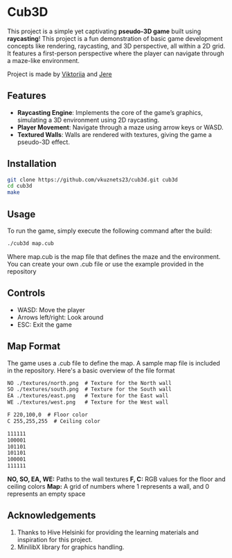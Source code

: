 # Cub3D
This project is a simple yet captivating **pseudo-3D game** built using **raycasting**! This project is a fun demonstration of basic game development concepts like rendering, raycasting, and 3D perspective, all within a 2D grid. It features a first-person perspective where the player can navigate through a maze-like environment.

Project is made by [Viktoriia](https://github.com/vkuznets23) and [Jere](https://github.com/Jerehirvonenn)

## Features
- **Raycasting Engine**: Implements the core of the game’s graphics, simulating a 3D environment using 2D raycasting.
- **Player Movement**: Navigate through a maze using arrow keys or WASD.
- **Textured Walls**: Walls are rendered with textures, giving the game a pseudo-3D effect.

## Installation
``` bash
git clone https://github.com/vkuznets23/cub3d.git cub3d
cd cub3d
make
```

## Usage
To run the game, simply execute the following command after the build:
``` bash
./cub3d map.cub
```
Where map.cub is the map file that defines the maze and the environment. You can create your own .cub file or use the example provided in the repository

## Controls
* WASD: Move the player
* Arrows left/right: Look around
* ESC: Exit the game

## Map Format
The game uses a .cub file to define the map. A sample map file is included in the repository. Here's a basic overview of the file format
``` txt
NO ./textures/north.png  # Texture for the North wall
SO ./textures/south.png  # Texture for the South wall
EA ./textures/east.png   # Texture for the East wall
WE ./textures/west.png   # Texture for the West wall

F 220,100,0  # Floor color
C 255,255,255  # Ceiling color

111111
100001
101101
101101
100001
111111
```
**NO, SO, EA, WE:** Paths to the wall textures
**F, C:** RGB values for the floor and ceiling colors
**Map:** A grid of numbers where 1 represents a wall, and 0 represents an empty space

## Acknowledgements
1. Thanks to Hive Helsinki for providing the learning materials and inspiration for this project.
2. MinilibX library for graphics handling.
